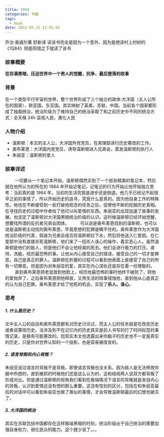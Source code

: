 ```yaml
---
title: 1984
categories: 书籍
tags:
  - book
date: 2022-05-11 22:55:55
---
```


乔治·奥威尔著 舒新译
读该书完全是因为一个意外，因为是想读村上村树的《1Q84》阴差阳错之下就读了该书

### 故事概要

**在存满黑暗，压迫世界中一个男人的觉醒，抗争，最后堕落的故事**

### 背景

在一个类型平行宇宙的世界，整个世界形成了三个独立的政体:大洋国（主人公所在的国家），欧亚国，东亚国。其实映射了英美，苏联，中国。当前各个国家都形成了独裁统治，统治阶级为了维持自己的统治采取了和之前历史中不同的统治方式：全天候 24h 监视人民，愚化人民

### 人物介绍

- 温斯顿：本文的主人公，大洋国外党党员，在真理部进行历史篡改的工作。
- 奥布莱恩：大洋国内党党员，诱导温斯顿进入兄弟会，蒸发温斯顿的执行人
- 朱丽亚：温斯顿的爱人

### 故事详述

&emsp; &emsp;一切要从一个笔记本开始，温斯顿偶然买到了一个纸张精美的笔记本，然后就在他所认为的所在的 1984 年开始记笔记。记笔记的行为开始让他开始独立思考：当前真的是 1984 年，当前的生活究竟是进步还是倒退。他几乎已经记不起很早之前的事情了，所以开始历史的追寻，究竟什么是真的。因为他自身工作的特殊性，他也在不断接受到一些打破他观念的任务之后，促使他不断的挖掘历史真相。在寻找历史的过程中作者给了他可以叫爱情的东西。朱丽亚的出现加速了故事的发展，也坚定了温斯顿对大洋国黑暗统治阶级的认识。这时候温斯顿已经开始觉醒，想要找所谓的反抗者兄弟会团体。
&emsp; &emsp;可以说是奥布莱恩找到的温斯顿，也可以说是温斯顿主动找的奥布莱恩，毕竟思想的犯罪是瞒不住的。奥布莱恩作为大洋国统治阶级的代表，假装为兄弟会成员将温斯顿拉下水，然后将他送入仁爱部。在仁爱部中没有直接杀死温斯顿，他们来了一招杀人诛心的操作，着实恶心人。虽然温斯顿是他们的敌人，但是他们不会让他轻易的死去。他们会进行极力的打压，虐待，洗脑，经历最恐怖的事。让他从内心接受自己的错误，接受自己的一切才是罪恶，自己是真正的罪人。温斯顿在折磨的过程可以看到他表面上是接受了自己的所有一切罪恶，但是因为对朱丽亚的爱，其实在内心深处还是存在着一份理智的。
&emsp; &emsp;直到奥布莱恩把老鼠放到他脸上，经历他最恐怖的事时他终于破防了，把他的爱抛弃了。之后奥布莱恩把他释放，又用生活的琐事侵蚀他，直到他从心底真正的认为自己犯罪。奥布莱恩才给了他死的机会，实现了**杀人、诛心**。

### 思考

##### 1. 什么是历史？

文中主人公的自白和奥布莱恩都有对历史讨论过，而主人公的任务就是在改变历史或者说篡改历史。当涉及到不在记忆内的历史其实是前人书写的打了时间标签的事情记录，是极有可能篡改的。但其实本文也透露出来你脑子的历史也不一定是真实的历史，只是你对世界认知的一个投影，也是容易被改变的。

##### 2. 语言背叛和内心背叛？

朱丽亚说过语言的背叛不是背叛，即使语言背叛也没关系，因为敌人是无法修改你脑中所想的，直到被抓的时候他们还是这么认为的，这和结局两人说双方都背叛了形成对比。但是通过温斯顿的视角我们看到在极端情况下语言的背叛就是发自内心的背叛，认识到爱情远没有想的那么重要。这没有性别的区分，包括在和朱丽亚最后的对话中可以看到朱丽亚也做了类似的事情，才会导致温斯顿最后的幻想也破灭了。

##### 3. 大洋国的统治

其实在苏联包括中国都存在这样极端黑暗的时刻，统治阶级出于自己统治的需要加强自身权力，弱化民众的能力。这个就少说了。。。
